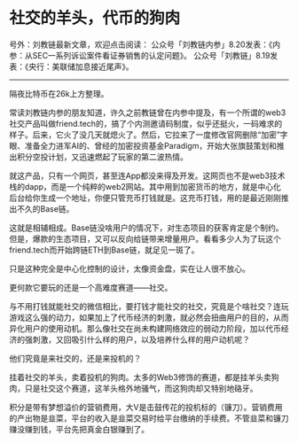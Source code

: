 # 社交的羊头，代币的狗肉

号外：刘教链最新文章，欢迎点击阅读：
公众号「刘教链内参」8.20发表：《内参：从SEC一系列诉讼案件看证券销售的认定问题》。
公众号「刘教链」8.19发表：《央行：美联储加息接近尾声》。

* * * 

隔夜比特币在26k上方整理。

常读刘教链内参的朋友知道，许久之前教链曾在内参中提及，有一个所谓的web3社交产品叫做friend.tech的，搞了个内测邀请码制度，似乎还挺火，一码难求的样子。后来，它火了没几天就熄火了。然后，它拉来了一度修改官网删除“加密”字眼、准备全力进军AI的、曾经的加密投资基金Paradigm，开始大张旗鼓策划和推出积分空投计划，又迅速燃起了玩家的第二波热情。

就这产品，只有一个网页，甚至连App都没来得及开发。这网页也不是web3技术栈的dapp，而是一个纯粹的web2网站。其中用到加密货币的地方，就是中心化后台给你生成一个地址，你便只管充币打钱就是。这充币打钱，用的是最近刚刚推出不久的Base链。

这就是相辅相成。Base链没啥用户的情况下，对生态项目的获客肯定是个制约。但是，爆款的生态项目，又可以反向给链带来增量用户。看看多少人为了玩这个friend.tech而开始跨链ETH到Base链，就足见一斑了。

只是这种完全是中心化控制的设计，太像资金盘，实在让人很不放心。

更何款它要玩的还是一个高难度赛道——社交。

与不用打钱就能社交的微信相比，要打钱才能社交的社交，究竟是个啥社交？连玩游戏这么强的动力，如果加上了代币经济的刺激，就必然会扭曲用户的目的，从而异化用户的使用动机。那么像社交在尚未构建网络效应的弱动力阶段，加以代币经济的强刺激，又回吸引什么样的用户，以及培养什么样的用户动机呢？

他们究竟是来社交的，还是来投机的？

挂着社交的羊头，卖着投机的狗肉。太多的Web3修饰的赛道，都是挂羊头卖狗肉，只是社交这个赛道，这羊头格外地骚气，而这狗肉却又特别地硌牙。

积分是带有梦想溢价的营销费用，大V是击鼓传花的投机标的（镰刀）。营销费用的产出物是韭菜，平台的收入是韭菜交易时给平台缴纳的手续费。不管韭菜和镰刀赚没赚到钱，平台先把真金白银赚到了。

